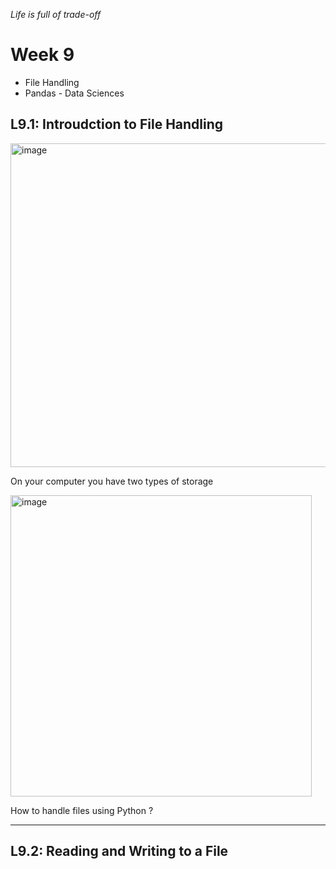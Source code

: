 *Life is full of trade-off*
# Week 9
* File Handling
* Pandas - Data Sciences

## L9.1: Introudction to File Handling

<img width="518" alt="image" src="https://user-images.githubusercontent.com/52348635/155841471-ff3cd20c-2464-44e6-ae53-9e8005feeee2.png">

On your computer you have two types of storage

<img width="482" alt="image" src="https://user-images.githubusercontent.com/52348635/155841525-a1cb5f19-13de-45a8-b1b1-95b168c46a90.png">

How to handle files using Python ?

***

## L9.2: Reading and Writing to a File

